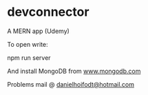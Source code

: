 # devconnector
A MERN app (Udemy)

To open write:

npm run server

And install MongoDB from www.mongodb.com

Problems mail @ danielhoifodt@hotmail.com
